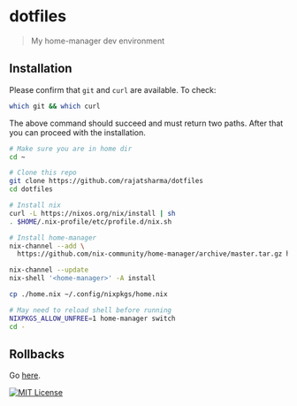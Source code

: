 # dotfiles

> My home-manager dev environment

## Installation

Please confirm that `git` and `curl` are available. To check:

```sh
which git && which curl
```

The above command should succeed and must return two paths. After that you can proceed with the installation.

```sh
# Make sure you are in home dir
cd ~

# Clone this repo
git clone https://github.com/rajatsharma/dotfiles
cd dotfiles

# Install nix
curl -L https://nixos.org/nix/install | sh
. $HOME/.nix-profile/etc/profile.d/nix.sh

# Install home-manager
nix-channel --add \
  https://github.com/nix-community/home-manager/archive/master.tar.gz home-manager

nix-channel --update
nix-shell '<home-manager>' -A install

cp ./home.nix ~/.config/nixpkgs/home.nix

# May need to reload shell before running
NIXPKGS_ALLOW_UNFREE=1 home-manager switch
cd -
```

## Rollbacks

Go [here](https://github.com/nix-community/home-manager#rollbacks).

[![MIT License](https://img.shields.io/badge/license-MIT-black.svg?style=flat-square)](/LICENSE)
